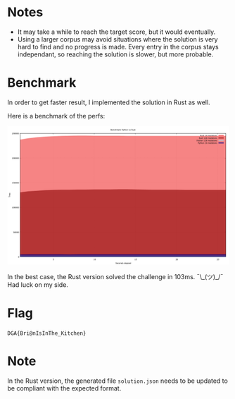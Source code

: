 # Notes

- It may take a while to reach the target score, but it would eventually.
- Using a larger corpus may avoid situations where the solution is very hard to find and no progress is made. Every entry in the corpus stays independant, so reaching the solution is slower, but more probable.

# Benchmark

In order to get faster result, I implemented the solution in Rust as well.

Here is a benchmark of the perfs:

![benchmark](benchmark.png)

In the best case, the Rust version solved the challenge in 103ms. ¯\\\_(ツ)_/¯  
Had luck on my side.

# Flag

`DGA{Bri@nIsInThe_Kitchen}`

# Note

In the Rust version, the generated file `solution.json` needs to be updated
to be compliant with the expected format.
